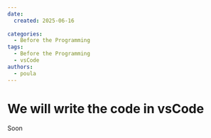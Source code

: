 ```yaml
---
date:
  created: 2025-06-16
  
categories:
  - Before the Programming  
tags:
  - Before the Programming
  - vsCode
authors:
  - poula      
---
```

# We will write the code in vsCode



<!-- more -->


Soon